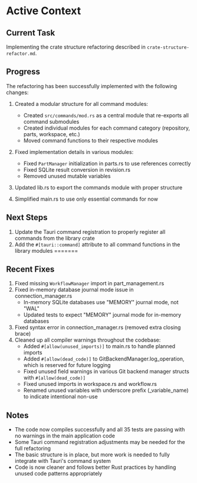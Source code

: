 
# Active Context

## Current Task

Implementing the crate structure refactoring described in `crate-structure-refactor.md`.

## Progress

The refactoring has been successfully implemented with the following changes:

1. Created a modular structure for all command modules:
   - Created `src/commands/mod.rs` as a central module that re-exports all command submodules
   - Created individual modules for each command category (repository, parts, workspace, etc.)
   - Moved command functions to their respective modules

2. Fixed implementation details in various modules:
   - Fixed `PartManager` initialization in parts.rs to use references correctly
   - Fixed SQLite result conversion in revision.rs
   - Removed unused mutable variables

3. Updated lib.rs to export the commands module with proper structure

4. Simplified main.rs to use only essential commands for now

## Next Steps

1. Update the Tauri command registration to properly register all commands from the library crate
2. Add the `#[tauri::command]` attribute to all command functions in the library modules
=======

## Recent Fixes

1. Fixed missing `WorkflowManager` import in part_management.rs
2. Fixed in-memory database journal mode issue in connection_manager.rs
   - In-memory SQLite databases use "MEMORY" journal mode, not "WAL"
   - Updated tests to expect "MEMORY" journal mode for in-memory databases
3. Fixed syntax error in connection_manager.rs (removed extra closing brace)
4. Cleaned up all compiler warnings throughout the codebase:
   - Added `#[allow(unused_imports)]` to main.rs to handle planned imports
   - Added `#[allow(dead_code)]` to GitBackendManager.log_operation, which is reserved for future logging
   - Fixed unused field warnings in various Git backend manager structs with `#[allow(dead_code)]`
   - Fixed unused imports in workspace.rs and workflow.rs
   - Renamed unused variables with underscore prefix (_variable_name) to indicate intentional non-use

## Notes

- The code now compiles successfully and all 35 tests are passing with no warnings in the main application code
- Some Tauri command registration adjustments may be needed for the full refactoring
- The basic structure is in place, but more work is needed to fully integrate with Tauri's command system
- Code is now cleaner and follows better Rust practices by handling unused code patterns appropriately